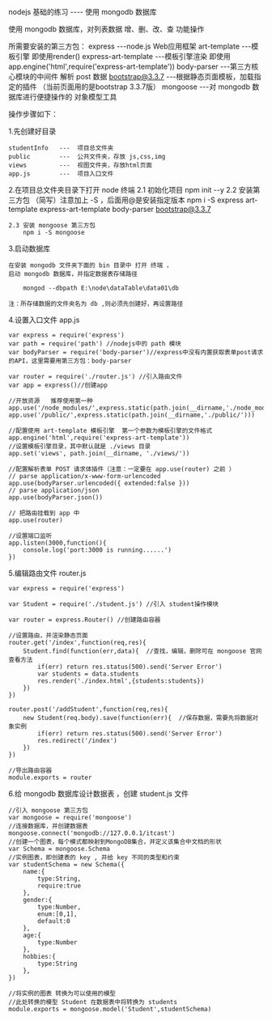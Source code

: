 
nodejs 基础的练习  ----  使用 mongodb 数据库

使用 mongodb 数据库，对列表数据 增、删、改、查 功能操作

所需要安装的第三方包：
	express     			---node.js Web应用框架
	art-template			---模板引擎  即使用render()
	express-art-template	---模板引擎渲染 即使用 app.engine('html',require('express-art-template'))
	body-parser				---第三方核心模块的中间件 解析 post 数据
	bootstrap@3.3.7  		---根据静态页面模板，加载指定的插件 （当前页面用的是bootstrap 3.3.7版）
	mongoose				---对 mongodb 数据库进行便捷操作的 对象模型工具

操作步骤如下：

1.先创建好目录

	studentInfo   ---  项目总文件夹
	public		  ---  公共文件夹，存放 js,css,img
	views         ---  视图文件夹，存放html页面
	app.js        ---  项目入口文件

2.在项目总文件夹目录下打开 node 终端 
	2.1 初始化项目
		npm init --y
	2.2 安装第三方包 （简写）注意加上 -S ，后面用@是安装指定版本
		npm i -S express art-template express-art-template body-parser bootstrap@3.3.7

	2.3 安装 mongoose 第三方包
		npm i -S mongoose


3.启动数据库

	在安装 mongodb 文件夹下面的 bin 目录中 打开 终端 ，
	启动 mongodb 数据库，并指定数据表存储路径

		mongod --dbpath E:\node\dataTable\data01\db

	注：所存储数据的文件夹名为 db ,则必须先创建好，再设置路径

4.设置入口文件 app.js
	
	var express = require('express')
	var path = require('path') //nodejs中的 path 模块
	var bodyParser = require('body-parser')//express中没有内置获取表单post请求的API，这里需要用第三方包：body-parser
	
	var router = require('./router.js') //引入路由文件
	var app = express()//创建app

	//开放资源   推荐使用第一种
	app.use('/node_modules/',express.static(path.join(__dirname,'./node_modules/')))
	app.use('/public/',express.static(path.join(__dirname,'./public/')))
	
	//配置使用 art-template 模板引擎  第一个参数为模板引擎的文件格式
	app.engine('html',require('express-art-template'))
	//设置模板引擎目录，其中默认就是 ./views 目录
	app.set('views', path.join(__dirname, './views/'))
	
	//配置解析表单 POST 请求体插件（注意：一定要在 app.use(router) 之前 ）
	// parse application/x-www-form-urlencoded
	app.use(bodyParser.urlencoded({ extended:false }))
	// parse application/json
	app.use(bodyParser.json())
	
	// 把路由挂载到 app 中
	app.use(router)
	
	//设置端口监听
	app.listen(3000,function(){
		console.log('port:3000 is running......')
	})

5.编辑路由文件 router.js

	var express = require('express')

	var Student = require('./student.js') //引入 student操作模块

	var router = express.Router() //创建路由容器
	
	//设置路由，并渲染静态页面  
	router.get('/index',function(req,res){
		Student.find(function(err,data){  //查找，编辑，删除可在 mongoose 官网查看方法
			if(err) return res.status(500).send('Server Error')
			var students = data.students
			res.render('./index.html',{students:students})
		})
	})

	router.post('/addStudent',function(req,res){
		new Student(req.body).save(function(err){  //保存数据，需要先将数据对象实例
			if(err) return res.status(500).send('Server Error')
			res.redirect('/index')
		})
	})
	
	//导出路由容器
	module.exports = router

6.给 mongodb 数据库设计数据表 ，创建 student.js 文件
	
	//引入 mongoose 第三方包
	var mongoose = require('mongoose')
	//连接数据库，并创建数据表
	mongoose.connect('mongodb://127.0.0.1/itcast')
	//创建一个图表，每个模式都映射到MongoDB集合，并定义该集合中文档的形状
	var Schema = mongoose.Schema
	//实例图表，即创建表的 key , 并给 key 不同的类型和约束
	var studentSchema = new Schema({
		name:{
			type:String,
			require:true
		},
		gender:{
			type:Number,
			enum:[0,1],
			default:0
		},
		age:{
			type:Number
		},
		hobbies:{
			type:String
		},
	})
	
	//将实例的图表 转换为可以使用的模型
	//此处转换的模型 Student 在数据表中将转换为 students
	module.exports = mongoose.model('Student',studentSchema)  

